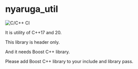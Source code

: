 # nyaruga_util

![C/C++ CI](https://github.com/alphya/nyaruga_util/workflows/C/C++%20CI/badge.svg)

It is utility of C++17 and 20.

This library is header only.

And it needs Boost C++ library.

Please add Boost C++ library to your include and library pass.
